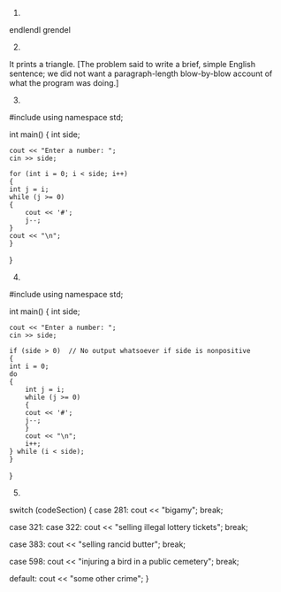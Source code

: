 1. 
endlendl
grendel

2. 
It prints a triangle. [The problem said to write a brief, simple English sentence; we did not want a paragraph-length blow-by-blow account of what the program was doing.]

3. 
#include <iostream>
using namespace std;

int main()
{
    int side;

    cout << "Enter a number: ";
    cin >> side;

    for (int i = 0; i < side; i++)
    {
	int j = i;
	while (j >= 0)
	{
	    cout << '#';
	    j--;
	}
	cout << "\n";
    }
}

4.
#include <iostream>
using namespace std;

int main()
{
    int side;

    cout << "Enter a number: ";
    cin >> side;

    if (side > 0)  // No output whatsoever if side is nonpositive
    {
	int i = 0;
	do
	{
	    int j = i;
	    while (j >= 0)
	    {
		cout << '#';
		j--;
	    }
	    cout << "\n";
	    i++;
	} while (i < side);
    }
}

5.
switch (codeSection)
{
  case 281:
    cout << "bigamy";
    break;

  case 321:
  case 322:
    cout << "selling illegal lottery tickets";
    break;

  case 383:
    cout << "selling rancid butter";
    break;

  case 598:
    cout << "injuring a bird in a public cemetery";
    break;

  default:
    cout << "some other crime";
}
